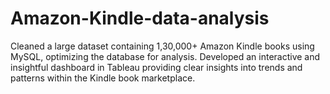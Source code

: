 # Amazon-Kindle-data-analysis

Cleaned a large dataset containing 1,30,000+ Amazon Kindle books using MySQL, optimizing the database for
analysis. Developed an interactive and insightful dashboard in Tableau providing clear insights into trends and
patterns within the Kindle book marketplace.
